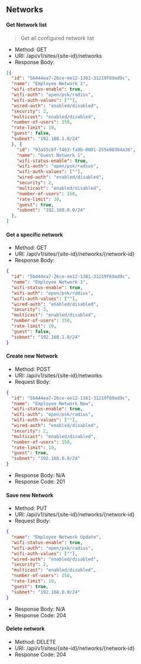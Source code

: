 ## Networks

#### Get Network list
> Get all configured network list

* Method: GET
* URI: /api/v1/sites/{site-id}/networks
* Response Body:

```json
[{
  "id": "5b444ea7-26ce-ee12-1381-31219f69ad9c",
  "name": "Employee Network 1",
  "wifi-status-enable": true,
  "wifi-auth": "open/psk/radius",
  "wifi-auth-values": [""],
  "wired-auth": "enabled/disabled",
  "security": 2,
  "multicast": "enabled/disabled",
  "number-of-users": 150,
  "rate-limit": 10,
  "guest": false,
  "subnet": "192.168.1.0/24"
  }, {
    "id": "93a55c8f-f463-fa9b-0601-255e08364a36",
    "name": "Guest Network 1",
    "wifi-status-enable": true,
    "wifi-auth": "open/psk/radius",
    "wifi-auth-values": [""],
    "wired-auth": "enabled/disabled",
    "security": 2,
    "multicast": "enabled/disabled",
    "number-of-users": 150,
    "rate-limit": 10,
    "guest": true,
    "subnet": "192.168.0.0/24"
  },
]
```

#### Get a specific network

* Method: GET
* URI: /api/v1/sites/{site-id}/networks/{network-id}
* Response Body:

```json
{
  "id": "5b444ea7-26ce-ee12-1381-31219f69ad9c",
  "name": "Employee Network 1",
  "wifi-status-enable": true,
  "wifi-auth": "open/psk/radius",
  "wifi-auth-values": [""],
  "wired-auth": "enabled/disabled",
  "security": 2,
  "multicast": "enabled/disabled",
  "number-of-users": 150,
  "rate-limit": 10,
  "guest": false,
  "subnet": "192.168.1.0/24"
}
```

#### Create new Network

* Method: POST
* URI: /api/v1/sites/{site-id}/networks
* Request Body:

```json
{
  "id": "5b444ea7-26ce-ee12-1381-31219f69ad9c",
  "name": "Employee Network New",
  "wifi-status-enable": true,
  "wifi-auth": "open/psk/radius",
  "wifi-auth-values": [""],
  "wired-auth": "enabled/disabled",
  "security": 2,
  "multicast": "enabled/disabled",
  "number-of-users": 150,
  "rate-limit": 10,
  "guest": true,
  "subnet": "192.168.0.0/24"
}
```
* Response Body: N/A
* Response Code: 201

#### Save new Network

* Method: PUT
* URI: /api/v1/sites/{site-id}/networks/{network-id}
* Request Body:

```json
{
  "name": "Employee Network Update",
  "wifi-status-enable": true,
  "wifi-auth": "open/psk/radius",
  "wifi-auth-values": [""],
  "wired-auth": "enabled/disabled",
  "security": 2,
  "multicast": "enabled/disabled",
  "number-of-users": 150,
  "rate-limit": 10,
  "guest": true,
  "subnet": "192.168.0.0/24"
}
```
* Response Body: N/A
* Response Code: 204

#### Delete network

* Method: DELETE
* URI:  /api/v1/sites/{site-id}/networks/{network-id}
* Response Code: 204
